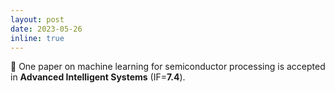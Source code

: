 ```yaml
---
layout: post
date: 2023-05-26
inline: true
---
```


📝 One paper on machine learning for semiconductor processing is accepted in <b>Advanced Intelligent Systems</b> (IF=<b>7.4</b>).